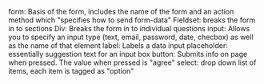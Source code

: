 form: Basis of the form, includes the name of the form and an action method which "specifies how to send form-data"
Fieldset: breaks the form in to sections
Div: Breaks the form in to individual questions
input: Allows you to specify an input type (text, email, password, date, checbox) as well as the name of that element
label: Labels a data input
placeholder: essentially suggestion text for an input box
button: Submits info on page when pressed. The value when pressed is "agree"
select: drop down list of items, each item is tagged as "option"